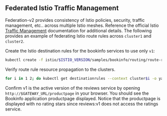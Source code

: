 ## Federated Istio Traffic Management
Federation-v2 provides consistency of Istio policies, security, traffic management, etc.. across multiple Istio meshes.
Reference the official Istio [Traffic Management](https://archive.istio.io/v0.8/docs/tasks/traffic-management/)
documentation for additional details. The following provides an example of federating Istio route rules across
`cluster1` and `cluster2`.

Create the Istio destination rules for the bookinfo services to use only `v1`:
```bash
kubectl create -f istio/$ISTIO_VERSION/samples/bookinfo/routing/route-rule-all-v1.yaml
```

Verify route rule resource propagation to the clusters.
```bash
for i in 1 2; do kubectl get destinationrules --context cluster$i -o yaml; done
```

Confirm v1 is the active version of the reviews service by opening `http://$GATEWAY_URL/productpage` in your browser.
You should see the Bookinfo application productpage displayed. Notice that the productpage is displayed with no rating
stars since reviews:v1 does not access the ratings service.

